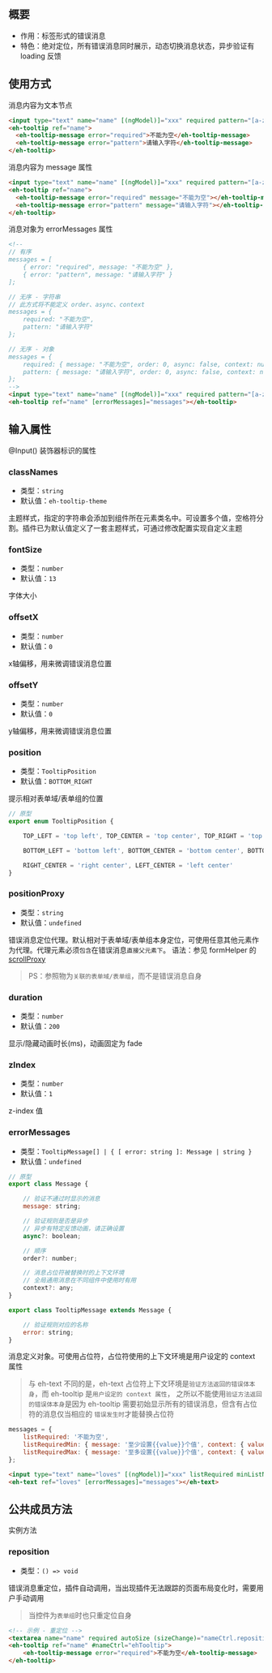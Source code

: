 ## 概要

- 作用：标签形式的错误消息   
- 特色：绝对定位，所有错误消息同时展示，动态切换消息状态，异步验证有 loading 反馈

## 使用方式

消息内容为文本节点
``` html
<input type="text" name="name" [(ngModel)]="xxx" required pattern="[a-zA-Z]*">
<eh-tooltip ref="name">
  <eh-tooltip-message error="required">不能为空</eh-tooltip-message>
  <eh-tooltip-message error="pattern">请输入字符</eh-tooltip-message>
</eh-tooltip>
```

消息内容为 message 属性
``` html
<input type="text" name="name" [(ngModel)]="xxx" required pattern="[a-zA-Z]*">
<eh-tooltip ref="name">
  <eh-tooltip-message error="required" message="不能为空"></eh-tooltip-message>
  <eh-tooltip-message error="pattern" message="请输入字符"></eh-tooltip-message>
</eh-tooltip>
```

消息对象为 errorMessages 属性
``` html
<!-- 
// 有序
messages = [
    { error: "required", message: "不能为空" },
    { error: "pattern", message: "请输入字符" }
];

// 无序 - 字符串
// 此方式将不能定义 order、async、context
messages = {
    required: "不能为空",
    pattern: "请输入字符"
};

// 无序 - 对象
messages = {
    required: { message: "不能为空", order: 0, async: false, context: null },
    pattern: { message: "请输入字符", order: 0, async: false, context: null }
};
-->
<input type="text" name="name" [(ngModel)]="xxx" required pattern="[a-zA-Z]*">
<eh-tooltip ref="name" [errorMessages]="messages"></eh-tooltip>
```

## 输入属性

@Input() 装饰器标识的属性

### classNames

- 类型：`string`
- 默认值：`eh-tooltip-theme`

主题样式，指定的字符串会添加到组件所在元素类名中。可设置多个值，空格符分割。插件已为默认值定义了一套主题样式，可通过修改配置实现自定义主题

### fontSize

- 类型：`number`
- 默认值：`13`

字体大小

### offsetX

- 类型：`number`
- 默认值：`0`

x轴偏移，用来微调错误消息位置

### offsetY

- 类型：`number`
- 默认值：`0`

y轴偏移，用来微调错误消息位置

### position

- 类型：`TooltipPosition`
- 默认值：`BOTTOM_RIGHT`

提示相对表单域/表单组的位置

``` js
// 原型
export enum TooltipPosition {

    TOP_LEFT = 'top left', TOP_CENTER = 'top center', TOP_RIGHT = 'top right',

    BOTTOM_LEFT = 'bottom left', BOTTOM_CENTER = 'bottom center', BOTTOM_RIGHT = 'bottom right',

    RIGHT_CENTER = 'right center', LEFT_CENTER = 'left center'
}
```

### positionProxy

- 类型：`string`
- 默认值：`undefined`

错误消息定位代理。默认相对于表单域/表单组本身定位，可使用任意其他元素作为代理。代理元素必须`包含`在错误消息`直接父元素下`。
语法：参见 formHelper 的 [scrollProxy](form-helper#scrollproxy)

> PS：参照物为`关联的表单域/表单组`，而不是错误消息自身

### duration

- 类型：`number`
- 默认值：`200`

显示/隐藏动画时长(ms)，动画固定为 fade

### zIndex

- 类型：`number`
- 默认值：`1`

z-index 值

### errorMessages

- 类型：`TooltipMessage[] | { [ error: string ]: Message | string }`
- 默认值：`undefined`

``` js
// 原型
export class Message {

    // 验证不通过时显示的消息
    message: string;

    // 验证规则是否是异步
    // 异步有特定反馈动画，请正确设置
    async?: boolean;

    // 顺序
    order?: number;

    // 消息占位符被替换时的上下文环境
    // 全局通用消息在不同组件中使用时有用
    context?: any;
}

export class TooltipMessage extends Message {

    // 验证规则对应的名称
    error: string;
}
```

消息定义对象。可使用占位符，占位符使用的上下文环境是用户设定的 context 属性

> 与 eh-text 不同的是，eh-text 占位符上下文环境是`验证方法返回的错误体本身`，而 eh-tooltip 是`用户设定的 context 属性`，
> 之所以不能使用`验证方法返回的错误体本身`是因为 eh-tooltip 需要初始显示所有的错误消息，但含有占位符的消息仅当相应的
> `错误发生时`才能替换占位符

``` js
messages = {
    listRequired: '不能为空',
    listRequiredMin: { message: '至少设置{{value}}个值', context: { value: 2 } },
    listRequiredMax: { message: '至多设置{{value}}个值', context: { value: 4 } }
};
```

``` html
<input type="text" name="loves" [(ngModel)]="xxx" listRequired minListNum="2" maxListNum="4">
<eh-text ref="loves" [errorMessages]="messages"></eh-text>
```

## 公共成员方法

实例方法

### reposition

- 类型：`() => void`

错误消息重定位，插件自动调用，当出现插件无法跟踪的页面布局变化时，需要用户手动调用

> 当控件为`表单组`时也只重定位自身

``` html
<!-- 示例 - 重定位 -->
<textarea name="name" required autoSize (sizeChange)="nameCtrl.reposition()"></textarea>
<eh-tooltip ref="name" #nameCtrl="ehTooltip">
    <eh-tooltip-message error="required">不能为空</eh-tooltip-message>
</eh-tooltip>
```